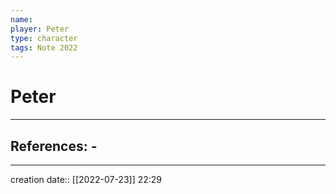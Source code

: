 ```yaml
---
name:
player: Peter
type: character
tags: Note 2022
---
```


# Peter 
___ 
## References: - 
--- 
creation date:: [[2022-07-23]] 22:29